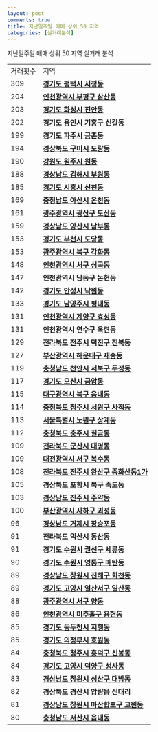 ```yaml
---
layout: post
comments: true
title: 지난일주일 매매 상위 50 지역
categories: [실거래분석]
---
```


지난일주일 매매 상위 50 지역 실거래 분석

<table>
  <tr>
    <td>거래횟수</td>
    <td>지역</td>
  </tr>

  <tr>
    <td>309</td>
    <td colspan="4" style="font-weight: bold;"><a href="/apt-info/실거래가/2021/05/09/41220.html">경기도 평택시 서정동</a></td>
  </tr>

  <tr>
    <td>204</td>
    <td colspan="4" style="font-weight: bold;"><a href="/apt-info/실거래가/2021/05/09/28237.html">인천광역시 부평구 삼산동</a></td>
  </tr>

  <tr>
    <td>203</td>
    <td colspan="4" style="font-weight: bold;"><a href="/apt-info/실거래가/2021/05/09/41590.html">경기도 화성시 진안동</a></td>
  </tr>

  <tr>
    <td>202</td>
    <td colspan="4" style="font-weight: bold;"><a href="/apt-info/실거래가/2021/05/09/41463.html">경기도 용인시 기흥구 신갈동</a></td>
  </tr>

  <tr>
    <td>199</td>
    <td colspan="4" style="font-weight: bold;"><a href="/apt-info/실거래가/2021/05/09/41480.html">경기도 파주시 금촌동</a></td>
  </tr>

  <tr>
    <td>194</td>
    <td colspan="4" style="font-weight: bold;"><a href="/apt-info/실거래가/2021/05/09/47190.html">경상북도 구미시 도량동</a></td>
  </tr>

  <tr>
    <td>190</td>
    <td colspan="4" style="font-weight: bold;"><a href="/apt-info/실거래가/2021/05/09/42130.html">강원도 원주시 원동</a></td>
  </tr>

  <tr>
    <td>188</td>
    <td colspan="4" style="font-weight: bold;"><a href="/apt-info/실거래가/2021/05/09/48250.html">경상남도 김해시 부원동</a></td>
  </tr>

  <tr>
    <td>185</td>
    <td colspan="4" style="font-weight: bold;"><a href="/apt-info/실거래가/2021/05/09/41390.html">경기도 시흥시 신천동</a></td>
  </tr>

  <tr>
    <td>169</td>
    <td colspan="4" style="font-weight: bold;"><a href="/apt-info/실거래가/2021/05/09/44200.html">충청남도 아산시 온천동</a></td>
  </tr>

  <tr>
    <td>161</td>
    <td colspan="4" style="font-weight: bold;"><a href="/apt-info/실거래가/2021/05/09/29200.html">광주광역시 광산구 도산동</a></td>
  </tr>

  <tr>
    <td>159</td>
    <td colspan="4" style="font-weight: bold;"><a href="/apt-info/실거래가/2021/05/09/48330.html">경상남도 양산시 남부동</a></td>
  </tr>

  <tr>
    <td>153</td>
    <td colspan="4" style="font-weight: bold;"><a href="/apt-info/실거래가/2021/05/09/41190.html">경기도 부천시 도당동</a></td>
  </tr>

  <tr>
    <td>153</td>
    <td colspan="4" style="font-weight: bold;"><a href="/apt-info/실거래가/2021/05/09/29170.html">광주광역시 북구 각화동</a></td>
  </tr>

  <tr>
    <td>148</td>
    <td colspan="4" style="font-weight: bold;"><a href="/apt-info/실거래가/2021/05/09/28260.html">인천광역시 서구 심곡동</a></td>
  </tr>

  <tr>
    <td>147</td>
    <td colspan="4" style="font-weight: bold;"><a href="/apt-info/실거래가/2021/05/09/28200.html">인천광역시 남동구 논현동</a></td>
  </tr>

  <tr>
    <td>142</td>
    <td colspan="4" style="font-weight: bold;"><a href="/apt-info/실거래가/2021/05/09/41550.html">경기도 안성시 낙원동</a></td>
  </tr>

  <tr>
    <td>133</td>
    <td colspan="4" style="font-weight: bold;"><a href="/apt-info/실거래가/2021/05/09/41360.html">경기도 남양주시 평내동</a></td>
  </tr>

  <tr>
    <td>131</td>
    <td colspan="4" style="font-weight: bold;"><a href="/apt-info/실거래가/2021/05/09/28245.html">인천광역시 계양구 효성동</a></td>
  </tr>

  <tr>
    <td>131</td>
    <td colspan="4" style="font-weight: bold;"><a href="/apt-info/실거래가/2021/05/09/28185.html">인천광역시 연수구 옥련동</a></td>
  </tr>

  <tr>
    <td>129</td>
    <td colspan="4" style="font-weight: bold;"><a href="/apt-info/실거래가/2021/05/09/45113.html">전라북도 전주시 덕진구 진북동</a></td>
  </tr>

  <tr>
    <td>127</td>
    <td colspan="4" style="font-weight: bold;"><a href="/apt-info/실거래가/2021/05/09/26350.html">부산광역시 해운대구 재송동</a></td>
  </tr>

  <tr>
    <td>119</td>
    <td colspan="4" style="font-weight: bold;"><a href="/apt-info/실거래가/2021/05/09/44133.html">충청남도 천안시 서북구 두정동</a></td>
  </tr>

  <tr>
    <td>117</td>
    <td colspan="4" style="font-weight: bold;"><a href="/apt-info/실거래가/2021/05/09/41370.html">경기도 오산시 금암동</a></td>
  </tr>

  <tr>
    <td>115</td>
    <td colspan="4" style="font-weight: bold;"><a href="/apt-info/실거래가/2021/05/09/27230.html">대구광역시 북구 읍내동</a></td>
  </tr>

  <tr>
    <td>114</td>
    <td colspan="4" style="font-weight: bold;"><a href="/apt-info/실거래가/2021/05/09/43112.html">충청북도 청주시 서원구 사직동</a></td>
  </tr>

  <tr>
    <td>113</td>
    <td colspan="4" style="font-weight: bold;"><a href="/apt-info/실거래가/2021/05/09/11350.html">서울특별시 노원구 상계동</a></td>
  </tr>

  <tr>
    <td>112</td>
    <td colspan="4" style="font-weight: bold;"><a href="/apt-info/실거래가/2021/05/09/43130.html">충청북도 충주시 칠금동</a></td>
  </tr>

  <tr>
    <td>109</td>
    <td colspan="4" style="font-weight: bold;"><a href="/apt-info/실거래가/2021/05/09/45130.html">전라북도 군산시 대명동</a></td>
  </tr>

  <tr>
    <td>109</td>
    <td colspan="4" style="font-weight: bold;"><a href="/apt-info/실거래가/2021/05/09/30170.html">대전광역시 서구 복수동</a></td>
  </tr>

  <tr>
    <td>108</td>
    <td colspan="4" style="font-weight: bold;"><a href="/apt-info/실거래가/2021/05/09/45111.html">전라북도 전주시 완산구 중화산동1가</a></td>
  </tr>

  <tr>
    <td>105</td>
    <td colspan="4" style="font-weight: bold;"><a href="/apt-info/실거래가/2021/05/09/47113.html">경상북도 포항시 북구 죽도동</a></td>
  </tr>

  <tr>
    <td>103</td>
    <td colspan="4" style="font-weight: bold;"><a href="/apt-info/실거래가/2021/05/09/48170.html">경상남도 진주시 주약동</a></td>
  </tr>

  <tr>
    <td>100</td>
    <td colspan="4" style="font-weight: bold;"><a href="/apt-info/실거래가/2021/05/09/26380.html">부산광역시 사하구 괴정동</a></td>
  </tr>

  <tr>
    <td>96</td>
    <td colspan="4" style="font-weight: bold;"><a href="/apt-info/실거래가/2021/05/09/48310.html">경상남도 거제시 장승포동</a></td>
  </tr>

  <tr>
    <td>91</td>
    <td colspan="4" style="font-weight: bold;"><a href="/apt-info/실거래가/2021/05/09/45140.html">전라북도 익산시 동산동</a></td>
  </tr>

  <tr>
    <td>91</td>
    <td colspan="4" style="font-weight: bold;"><a href="/apt-info/실거래가/2021/05/09/41113.html">경기도 수원시 권선구 세류동</a></td>
  </tr>

  <tr>
    <td>90</td>
    <td colspan="4" style="font-weight: bold;"><a href="/apt-info/실거래가/2021/05/09/41117.html">경기도 수원시 영통구 매탄동</a></td>
  </tr>

  <tr>
    <td>89</td>
    <td colspan="4" style="font-weight: bold;"><a href="/apt-info/실거래가/2021/05/09/48129.html">경상남도 창원시 진해구 화천동</a></td>
  </tr>

  <tr>
    <td>89</td>
    <td colspan="4" style="font-weight: bold;"><a href="/apt-info/실거래가/2021/05/09/41287.html">경기도 고양시 일산서구 일산동</a></td>
  </tr>

  <tr>
    <td>88</td>
    <td colspan="4" style="font-weight: bold;"><a href="/apt-info/실거래가/2021/05/09/29140.html">광주광역시 서구 양동</a></td>
  </tr>

  <tr>
    <td>86</td>
    <td colspan="4" style="font-weight: bold;"><a href="/apt-info/실거래가/2021/05/09/28177.html">인천광역시 미추홀구 용현동</a></td>
  </tr>

  <tr>
    <td>85</td>
    <td colspan="4" style="font-weight: bold;"><a href="/apt-info/실거래가/2021/05/09/41250.html">경기도 동두천시 지행동</a></td>
  </tr>

  <tr>
    <td>85</td>
    <td colspan="4" style="font-weight: bold;"><a href="/apt-info/실거래가/2021/05/09/41150.html">경기도 의정부시 호원동</a></td>
  </tr>

  <tr>
    <td>84</td>
    <td colspan="4" style="font-weight: bold;"><a href="/apt-info/실거래가/2021/05/09/43113.html">충청북도 청주시 흥덕구 신봉동</a></td>
  </tr>

  <tr>
    <td>84</td>
    <td colspan="4" style="font-weight: bold;"><a href="/apt-info/실거래가/2021/05/09/41281.html">경기도 고양시 덕양구 성사동</a></td>
  </tr>

  <tr>
    <td>83</td>
    <td colspan="4" style="font-weight: bold;"><a href="/apt-info/실거래가/2021/05/09/48123.html">경상남도 창원시 성산구 대방동</a></td>
  </tr>

  <tr>
    <td>82</td>
    <td colspan="4" style="font-weight: bold;"><a href="/apt-info/실거래가/2021/05/09/47290.html">경상북도 경산시 압량읍 신대리</a></td>
  </tr>

  <tr>
    <td>81</td>
    <td colspan="4" style="font-weight: bold;"><a href="/apt-info/실거래가/2021/05/09/48125.html">경상남도 창원시 마산합포구 교원동</a></td>
  </tr>

  <tr>
    <td>80</td>
    <td colspan="4" style="font-weight: bold;"><a href="/apt-info/실거래가/2021/05/09/44210.html">충청남도 서산시 읍내동</a></td>
  </tr>

</table>

